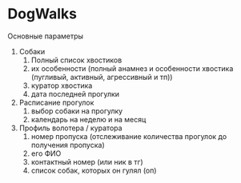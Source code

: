 # DogWalks
Основные параметры

1. Собаки
    1. Полный список хвостиков
    2. их особенности (полный анамнез и особенности хвостика (пугливый, активный, агрессивный и тп))
    3. куратор хвостика 
    4. дата последней прогулки
2. Расписание прогулок
    1. выбор собаки на прогулку
    2. календарь на неделю и на месяц
3. Профиль волотера / куратора
    1. номер пропуска (отслеживание количества прогулок до получения пропуска)
    2. его ФИО
    3. контактный номер (или ник в тг)
    4. список собак, которых он гулял (оп)